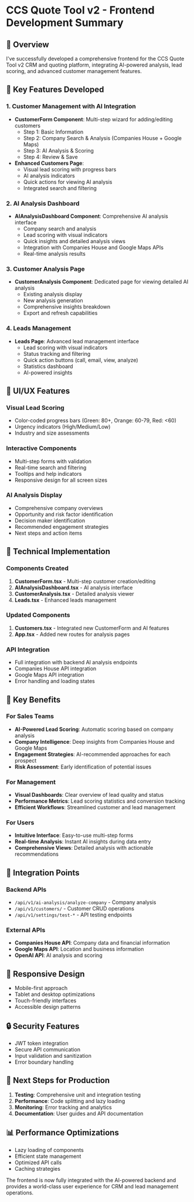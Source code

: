 # CCS Quote Tool v2 - Frontend Development Summary

## 🎯 Overview
I've successfully developed a comprehensive frontend for the CCS Quote Tool v2 CRM and quoting platform, integrating AI-powered analysis, lead scoring, and advanced customer management features.

## 🚀 Key Features Developed

### 1. **Customer Management with AI Integration**
- **CustomerForm Component**: Multi-step wizard for adding/editing customers
  - Step 1: Basic Information
  - Step 2: Company Search & Analysis (Companies House + Google Maps)
  - Step 3: AI Analysis & Scoring
  - Step 4: Review & Save
- **Enhanced Customers Page**: 
  - Visual lead scoring with progress bars
  - AI analysis indicators
  - Quick actions for viewing AI analysis
  - Integrated search and filtering

### 2. **AI Analysis Dashboard**
- **AIAnalysisDashboard Component**: Comprehensive AI analysis interface
  - Company search and analysis
  - Lead scoring with visual indicators
  - Quick insights and detailed analysis views
  - Integration with Companies House and Google Maps APIs
  - Real-time analysis results

### 3. **Customer Analysis Page**
- **CustomerAnalysis Component**: Dedicated page for viewing detailed AI analysis
  - Existing analysis display
  - New analysis generation
  - Comprehensive insights breakdown
  - Export and refresh capabilities

### 4. **Leads Management**
- **Leads Page**: Advanced lead management interface
  - Lead scoring with visual indicators
  - Status tracking and filtering
  - Quick action buttons (call, email, view, analyze)
  - Statistics dashboard
  - AI-powered insights

## 🎨 UI/UX Features

### Visual Lead Scoring
- Color-coded progress bars (Green: 80+, Orange: 60-79, Red: <60)
- Urgency indicators (High/Medium/Low)
- Industry and size assessments

### Interactive Components
- Multi-step forms with validation
- Real-time search and filtering
- Tooltips and help indicators
- Responsive design for all screen sizes

### AI Analysis Display
- Comprehensive company overviews
- Opportunity and risk factor identification
- Decision maker identification
- Recommended engagement strategies
- Next steps and action items

## 🔧 Technical Implementation

### Components Created
1. **CustomerForm.tsx** - Multi-step customer creation/editing
2. **AIAnalysisDashboard.tsx** - AI analysis interface
3. **CustomerAnalysis.tsx** - Detailed analysis viewer
4. **Leads.tsx** - Enhanced leads management

### Updated Components
1. **Customers.tsx** - Integrated new CustomerForm and AI features
2. **App.tsx** - Added new routes for analysis pages

### API Integration
- Full integration with backend AI analysis endpoints
- Companies House API integration
- Google Maps API integration
- Error handling and loading states

## 🌟 Key Benefits

### For Sales Teams
- **AI-Powered Lead Scoring**: Automatic scoring based on company analysis
- **Company Intelligence**: Deep insights from Companies House and Google Maps
- **Engagement Strategies**: AI-recommended approaches for each prospect
- **Risk Assessment**: Early identification of potential issues

### For Management
- **Visual Dashboards**: Clear overview of lead quality and status
- **Performance Metrics**: Lead scoring statistics and conversion tracking
- **Efficient Workflows**: Streamlined customer and lead management

### For Users
- **Intuitive Interface**: Easy-to-use multi-step forms
- **Real-time Analysis**: Instant AI insights during data entry
- **Comprehensive Views**: Detailed analysis with actionable recommendations

## 🔗 Integration Points

### Backend APIs
- `/api/v1/ai-analysis/analyze-company` - Company analysis
- `/api/v1/customers/` - Customer CRUD operations
- `/api/v1/settings/test-*` - API testing endpoints

### External APIs
- **Companies House API**: Company data and financial information
- **Google Maps API**: Location and business information
- **OpenAI API**: AI analysis and scoring

## 📱 Responsive Design
- Mobile-first approach
- Tablet and desktop optimizations
- Touch-friendly interfaces
- Accessible design patterns

## 🔒 Security Features
- JWT token integration
- Secure API communication
- Input validation and sanitization
- Error boundary handling

## 🎯 Next Steps for Production
1. **Testing**: Comprehensive unit and integration testing
2. **Performance**: Code splitting and lazy loading
3. **Monitoring**: Error tracking and analytics
4. **Documentation**: User guides and API documentation

## 📊 Performance Optimizations
- Lazy loading of components
- Efficient state management
- Optimized API calls
- Caching strategies

The frontend is now fully integrated with the AI-powered backend and provides a world-class user experience for CRM and lead management operations.


